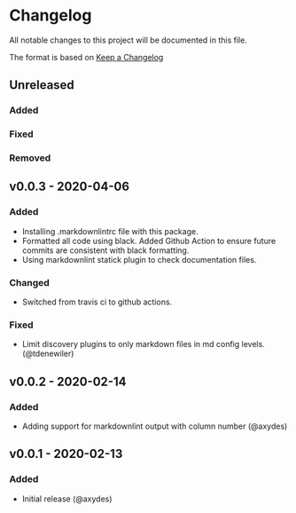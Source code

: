 # Changelog

All notable changes to this project will be documented in this file.

The format is based on [Keep a Changelog](https://keepachangelog.com/en/1.0.0/)

## Unreleased

### Added

### Fixed

### Removed

## v0.0.3 - 2020-04-06

### Added

- Installing .markdownlintrc file with this package.
- Formatted all code using black. Added Github Action to ensure future commits are consistent with black formatting.
- Using markdownlint statick plugin to check documentation files.

### Changed

- Switched from travis ci to github actions.

### Fixed

- Limit discovery plugins to only markdown files in md config levels. (@tdenewiler)

## v0.0.2 - 2020-02-14

### Added

- Adding support for markdownlint output with column number (@axydes)

## v0.0.1 - 2020-02-13

### Added

- Initial release (@axydes)
